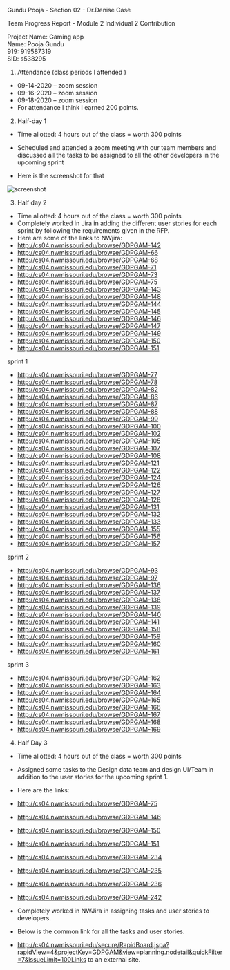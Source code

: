  Gundu Pooja - Section 02 - Dr.Denise Case <br>

Team Progress Report - Module 2 Individual 2 Contribution <br>

 Project Name: Gaming app <br>
 Name: Pooja Gundu <br>
 919: 919587319 <br>
 SID: s538295 <br>

1. Attendance (class periods I attended ) <br>
- 09-14-2020 – zoom session
- 09-16-2020 – zoom session
- 09-18-2020 – zoom session
- For attendance I think I earned 200 points.

2. Half-day 1 <br>

- Time allotted: 4 hours out of the class = worth 300 points <br>

- Scheduled and attended a  zoom meeting with our team members and discussed all the tasks to be assigned to all the other developers in the upcoming sprint <br>

- Here is the screenshot for that <br>

![screenshot](https://nwmissouri.instructure.com/files?preview=4105443) <br>

3. Half day 2 <br>

- Time allotted: 4 hours out of the class = worth 300 points <br>
- Completely worked in Jira in adding the different user stories for each sprint by following the requirements given in the RFP. <br>
- Here are some of the links to NWjira: <br>
- http://cs04.nwmissouri.edu/browse/GDPGAM-142 
- http://cs04.nwmissouri.edu/browse/GDPGAM-66 
- http://cs04.nwmissouri.edu/browse/GDPGAM-68 
- http://cs04.nwmissouri.edu/browse/GDPGAM-71 
- http://cs04.nwmissouri.edu/browse/GDPGAM-73 
- http://cs04.nwmissouri.edu/browse/GDPGAM-75 
- http://cs04.nwmissouri.edu/browse/GDPGAM-143 
- http://cs04.nwmissouri.edu/browse/GDPGAM-148 
- http://cs04.nwmissouri.edu/browse/GDPGAM-144
- http://cs04.nwmissouri.edu/browse/GDPGAM-145 
- http://cs04.nwmissouri.edu/browse/GDPGAM-146 
- http://cs04.nwmissouri.edu/browse/GDPGAM-147 
- http://cs04.nwmissouri.edu/browse/GDPGAM-149 
- http://cs04.nwmissouri.edu/browse/GDPGAM-150 
- http://cs04.nwmissouri.edu/browse/GDPGAM-151 <br>

sprint 1 <br>
- http://cs04.nwmissouri.edu/browse/GDPGAM-77 
- http://cs04.nwmissouri.edu/browse/GDPGAM-78 
- http://cs04.nwmissouri.edu/browse/GDPGAM-82 
- http://cs04.nwmissouri.edu/browse/GDPGAM-86 
- http://cs04.nwmissouri.edu/browse/GDPGAM-87 
- http://cs04.nwmissouri.edu/browse/GDPGAM-88 
- http://cs04.nwmissouri.edu/browse/GDPGAM-99 
- http://cs04.nwmissouri.edu/browse/GDPGAM-100 
- http://cs04.nwmissouri.edu/browse/GDPGAM-102 
- http://cs04.nwmissouri.edu/browse/GDPGAM-105 
- http://cs04.nwmissouri.edu/browse/GDPGAM-107 
- http://cs04.nwmissouri.edu/browse/GDPGAM-108
- http://cs04.nwmissouri.edu/browse/GDPGAM-121 
- http://cs04.nwmissouri.edu/browse/GDPGAM-122
- http://cs04.nwmissouri.edu/browse/GDPGAM-124 
- http://cs04.nwmissouri.edu/browse/GDPGAM-126 
- http://cs04.nwmissouri.edu/browse/GDPGAM-127 
- http://cs04.nwmissouri.edu/browse/GDPGAM-128 
- http://cs04.nwmissouri.edu/browse/GDPGAM-131
- http://cs04.nwmissouri.edu/browse/GDPGAM-132
- http://cs04.nwmissouri.edu/browse/GDPGAM-133
- http://cs04.nwmissouri.edu/browse/GDPGAM-155
- http://cs04.nwmissouri.edu/browse/GDPGAM-156
- http://cs04.nwmissouri.edu/browse/GDPGAM-157 <br>

sprint 2 <br>
- http://cs04.nwmissouri.edu/browse/GDPGAM-93 
- http://cs04.nwmissouri.edu/browse/GDPGAM-97 
- http://cs04.nwmissouri.edu/browse/GDPGAM-136 
- http://cs04.nwmissouri.edu/browse/GDPGAM-137 
- http://cs04.nwmissouri.edu/browse/GDPGAM-138 
- http://cs04.nwmissouri.edu/browse/GDPGAM-139
- http://cs04.nwmissouri.edu/browse/GDPGAM-140 
- http://cs04.nwmissouri.edu/browse/GDPGAM-141 
- http://cs04.nwmissouri.edu/browse/GDPGAM-158 
- http://cs04.nwmissouri.edu/browse/GDPGAM-159 
- http://cs04.nwmissouri.edu/browse/GDPGAM-160 
- http://cs04.nwmissouri.edu/browse/GDPGAM-161 <br>

sprint 3 <br>

- http://cs04.nwmissouri.edu/browse/GDPGAM-162 
- http://cs04.nwmissouri.edu/browse/GDPGAM-163 
- http://cs04.nwmissouri.edu/browse/GDPGAM-164 
- http://cs04.nwmissouri.edu/browse/GDPGAM-165 
- http://cs04.nwmissouri.edu/browse/GDPGAM-166 
- http://cs04.nwmissouri.edu/browse/GDPGAM-167
- http://cs04.nwmissouri.edu/browse/GDPGAM-168 
- http://cs04.nwmissouri.edu/browse/GDPGAM-169  <br>

4. Half Day 3 <br>

- Time allotted: 4 hours out of the class = worth 300 points <br>

- Assigned some tasks to the Design data team and design UI/Team in addition to the user stories for the upcoming sprint 1. <br>
- Here are the links: <br>

- http://cs04.nwmissouri.edu/browse/GDPGAM-75 
- http://cs04.nwmissouri.edu/browse/GDPGAM-146 
- http://cs04.nwmissouri.edu/browse/GDPGAM-150 
- http://cs04.nwmissouri.edu/browse/GDPGAM-151 
- http://cs04.nwmissouri.edu/browse/GDPGAM-234 
- http://cs04.nwmissouri.edu/browse/GDPGAM-235 
- http://cs04.nwmissouri.edu/browse/GDPGAM-236 
- http://cs04.nwmissouri.edu/browse/GDPGAM-242 <br>

- Completely worked in NWJira in assigning tasks and user stories to developers. <br>

- Below is the common link for all the tasks and user stories. <br>
- http://cs04.nwmissouri.edu/secure/RapidBoard.jspa?rapidView=4&projectKey=GDPGAM&view=planning.nodetail&quickFilter=7&issueLimit=100Links to an external site.
